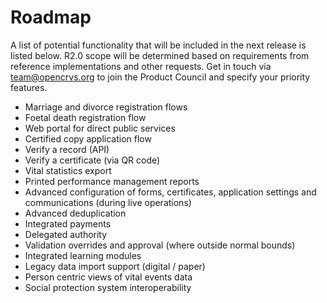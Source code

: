# Roadmap

A list of potential functionality that will be included in the next release is listed below. R2.0 scope will be determined based on requirements from reference implementations and other requests. Get in touch via team@opencrvs.org to join the Product Council and specify your priority features.

* Marriage and divorce registration flows
* Foetal death registration flow
* Web portal for direct public services
* Certified copy application flow
* Verify a record (API)
* Verify a certificate (via QR code)
* Vital statistics export
* Printed performance management reports
* Advanced configuration of forms, certificates, application settings and communications (during live operations)
* Advanced deduplication
* Integrated payments
* Delegated authority
* Validation overrides and approval (where outside normal bounds)
* Integrated learning modules
* Legacy data import support (digital / paper)
* Person centric views of vital events data
* Social protection system interoperability

